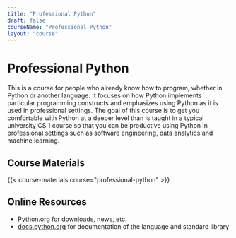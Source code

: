 ```yaml
---
title: "Professional Python"
draft: false
courseName: "Professional Python"
layout: "course"
---
```


# Professional Python

This is a course for people who already know how to program, whether in Python or another language.  It focuses on how Python implements particular programming constructs and emphasizes using Python as it is used in professional settings.  The goal of this course is to get you comfortable with Python at a deeper level than is taught in a typical university CS 1 course so that you can be productive using Python in professional settings such as software engineering, data analytics and machine learning.

## Course Materials

{{< course-materials course="professional-python" >}}

## Online Resources

- [Python.org](https://www.python.org/) for downloads, news, etc.
- [docs.python.org](https://docs.python.org/3/) for documentation of the language and standard library
